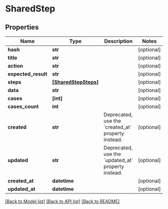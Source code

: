 # SharedStep


## Properties
Name | Type | Description | Notes
------------ | ------------- | ------------- | -------------
**hash** | **str** |  | [optional] 
**title** | **str** |  | [optional] 
**action** | **str** |  | [optional] 
**expected_result** | **str** |  | [optional] 
**steps** | [**[SharedStepSteps]**](SharedStepSteps.md) |  | [optional] 
**data** | **str** |  | [optional] 
**cases** | **[int]** |  | [optional] 
**cases_count** | **int** |  | [optional] 
**created** | **str** | Deprecated, use the &#x60;created_at&#x60; property instead. | [optional] 
**updated** | **str** | Deprecated, use the &#x60;updated_at&#x60; property instead. | [optional] 
**created_at** | **datetime** |  | [optional] 
**updated_at** | **datetime** |  | [optional] 

[[Back to Model list]](../README.md#documentation-for-models) [[Back to API list]](../README.md#documentation-for-api-endpoints) [[Back to README]](../README.md)


